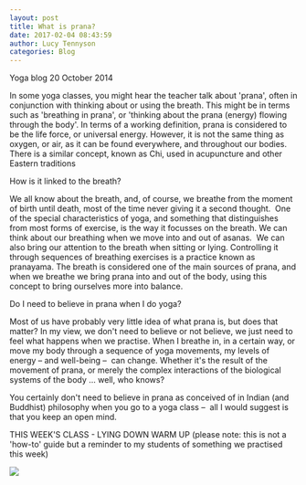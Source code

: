 ```yaml
---
layout: post
title: What is prana?
date: 2017-02-04 08:43:59
author: Lucy Tennyson
categories: Blog
---
```



Yoga blog 20 October 2014

In some yoga classes, you might hear the teacher talk about 'prana', often in conjunction with thinking about or using the breath. This might be in terms such as 'breathing in prana', or 'thinking about the prana (energy) flowing through the body'. In terms of a working definition, prana is considered to be the life force, or universal energy. However, it is not the same thing as oxygen, or air, as it can be found everywhere, and throughout our bodies. There is a similar concept, known as Chi, used in acupuncture and other Eastern traditions

How is it linked to the breath?

We all know about the breath, and, of course, we breathe from the moment of birth until death, most of the time never giving it a second thought.&nbsp; One of the special characteristics of yoga, and something that distinguishes from most forms of exercise, is the way it focusses on the breath. We can think about our breathing when we move into and out of asanas. &nbsp;We can also bring our attention to the breath when sitting or lying. Controlling it through sequences of breathing exercises is a practice known as pranayama. The breath is considered one of the main sources of prana, and when we breathe we bring prana into and out of the body, using this concept to bring ourselves more into balance.

Do I need to believe in prana when I do yoga?

Most of us have probably very little idea of what prana is, but does that matter? In my view, we don't need to believe or not believe, we just need to feel what happens when we practise. When I breathe in, in a certain way, or move my body through a sequence of yoga movements, my levels of energy – and well-being – &nbsp;can change. Whether it's the result of the movement of prana, or merely the complex interactions of the biological systems of the body ... well, who knows?

You certainly don't need to believe in prana as conceived of in Indian (and Buddhist) philosophy when you go to a yoga class –&nbsp; all I would suggest is that you keep an open mind.

THIS WEEK'S CLASS - LYING DOWN WARM UP (please note: this is not a 'how-to' guide but a reminder to my students of something we practised this week)

![](http://www.lucytennyson.com/userfiles/Yogblog_lyingwarmup&#40;1&#41;.jpg)